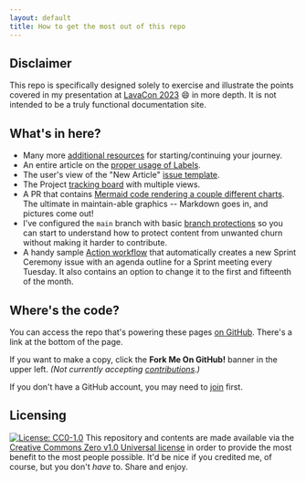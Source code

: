```yaml
---
layout: default
title: How to get the most out of this repo
---
```


## Disclaimer

This repo is specifically designed solely to exercise and illustrate the points covered in my presentation at [LavaCon 2023](https://lavacon.org/) 😄 in more depth. 
It is not intended to be a truly functional documentation site. 

## What's in here?

- Many more [additional resources](./team1/index.md) for starting/continuing your journey.
- An entire article on the [proper usage of Labels](./team1/labels.md).
- The user's view of the "New Article" [issue template](https://github.com/JaymePerlman/LavaConDemo2023/issues/new?template=quick_doc.yml).
- The Project [tracking board](https://github.com/users/JaymePerlman/projects/1) with multiple views.
- A PR that contains [Mermaid code rendering a couple different charts](https://github.com/JaymePerlman/LavaConDemo2023/pull/5). The ultimate in maintain-able graphics -- Markdown goes in, and pictures come out!
- I've configured the `main` branch with basic [branch protections](https://docs.github.com/en/repositories/configuring-branches-and-merges-in-your-repository/managing-protected-branches/about-protected-branches) so you can start to understand how to protect content from unwanted churn without making it harder to contribute.
- A handy sample [Action workflow](https://github.com/JaymePerlman/LavaConDemo2023/blob/main/.github/workflows/create_weekly_sprint_notes.yml) that automatically creates a new Sprint Ceremony issue with an agenda outline for a Sprint meeting every Tuesday. It also contains an option to change it to the first and fifteenth of the month.

## Where's the code?

You can access the repo that's powering these pages [on GitHub](https://github.com/JaymePerlman/LavaConDemo2023). There's a link at the bottom of the page.

If you want to make a copy, click the **Fork Me On GitHub!** banner in the upper left. _(Not currently accepting [contributions](https://github.com/JaymePerlman/LavaConDemo2023/blob/main/CONTRIBUTING.md).)_

If you don't have a GitHub account, you may need to [join](https://github.com/join) first.

## Licensing

[![License: CC0-1.0](https://licensebuttons.net/l/zero/1.0/80x15.png)](http://creativecommons.org/publicdomain/zero/1.0/)
This repository and contents are made available via the [Creative Commons Zero v1.0 Universal license](license.md) in order to provide the most benefit to the most people possible. It'd be nice if you credited me, of course, but you don't _have_ to. Share and enjoy.
